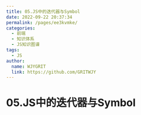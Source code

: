 ```yaml
---
title: 05.JS中的迭代器与Symbol  
date: 2022-09-22 20:37:34  
permalink: /pages/ee3kvmke/  
categories:
  - 前端
  - 知识体系
  - JS知识图谱
tags:
  - JS
author:  
  name: WJYGRIT   
  link: https://github.com/GRITWJY
---
```


# 05.JS中的迭代器与Symbol
